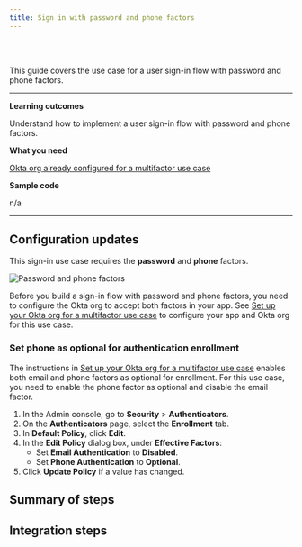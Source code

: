 ```yaml
---
title: Sign in with password and phone factors
---
```


<div class="oie-embedded-sdk">

<ApiLifecycle access="ie" /><br>
<ApiLifecycle access="Limited GA" /><br>

This guide covers the use case for a user sign-in flow with password and phone factors.

---

**Learning outcomes**

Understand how to implement a user sign-in flow with password and phone factors.

**What you need**

[Okta org already configured for a multifactor use case](/docs/guides/oie-embedded-common-org-setup/-/main/#set-up-your-okta-org-for-a-multifactor-use-case)

**Sample code**

n/a

---

## Configuration updates

This sign-in use case requires the **password** and **phone** factors.

![Password and phone factors](/img/oie-embedded-sdk/factor-password-phone.png
 "Password and phone factors")

Before you build a sign-in flow with password and phone factors, you need to configure the Okta org to accept both factors in your app. See [Set up your Okta org for a multifactor use case](/docs/guides/oie-embedded-common-org-setup/-/main/#set-up-your-okta-org-for-a-multifactor-use-case) to configure your app and Okta org for this use case.

### Set phone as optional for authentication enrollment

The instructions in [Set up your Okta org for a multifactor use case](/docs/guides/oie-embedded-common-org-setup/-/main/#set-up-your-okta-org-for-a-multifactor-use-case) enables both email and phone factors as optional for enrollment. For this use case, you need to enable the phone factor as optional and disable the email factor.

1. In the Admin console, go to **Security** > **Authenticators**.
1. On the **Authenticators** page, select the **Enrollment** tab.
1. In **Default Policy**, click **Edit**.
1. In the **Edit Policy** dialog box, under **Effective Factors**:
   * Set **Email Authentication** to **Disabled**.
   * Set **Phone Authentication** to **Optional**.
1. Click **Update Policy** if a value has changed.

## Summary of steps

<StackSelector snippet="summaryofsteps" noSelector />

## Integration steps

<StackSelector snippet="integrationsteps" noSelector />

</div>
